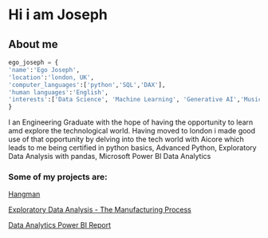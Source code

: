 # Hi i am Joseph 


## About me
```python
ego_joseph = {
'name':'Ego Joseph',
'location':'london, UK',
'computer_languages':['python','SQL','DAX'],
'human languages':'English',
'interests':['Data Science', 'Machine Learning', 'Generative AI','Musical Instrumentation'],
}
```
I an Engineering Graduate with the hope of having the opportunity to learn amd explore the technological world. Having moved to london i made good use of that opportunity by delving into the tech world with Aicore which leads to me being certified in python basics, Advanced Python, Exploratory Data Analysis with pandas, Microsoft Power BI Data Analytics

### Some of my projects are:
[Hangman](https://github.com/Egojoefavour/hangman263.git)

[Exploratory Data Analysis - The Manufacturing Process](https://github.com/Egojoefavour/exploratory-data-analysis---the-manufacturing-process15.git)

[Data Analytics Power BI Report](https://github.com/Egojoefavour/data-analytics-power-bi-report616.git)